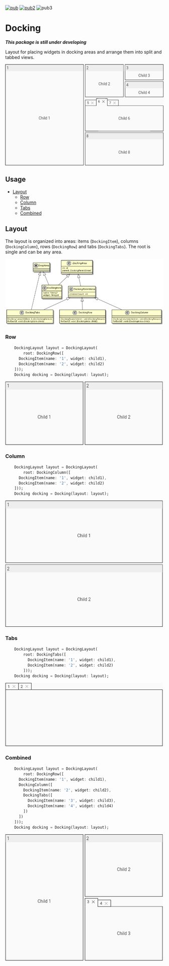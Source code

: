 [![pub](https://img.shields.io/pub/v/docking.svg)](https://pub.dev/packages/docking)  [![pub2](https://img.shields.io/badge/Flutter-%E2%9D%A4-red)](https://flutter.dev/) ![pub3](https://img.shields.io/badge/final%20version-as%20soon%20as%20possible-blue)

# Docking

__*This package is still under developing*__

Layout for placing widgets in docking areas and arrange them into split and tabbed views.

![](https://raw.githubusercontent.com/caduandrade/images/main/docking/docking_v1.png)

## Usage

* [Layout](#layout)
  * [Row](#row)
  * [Column](#column)
  * [Tabs](#tabs)
  * [Combined](#combined)

## Layout

The layout is organized into areas: items (`DockingItem`), columns (`DockingColumn`), rows (`DockingRow`) and tabs (`DockingTabs`).
The root is single and can be any area.

![](https://raw.githubusercontent.com/caduandrade/images/main/docking/docking_layout_uml_v1.png)

### Row

```dart
    DockingLayout layout = DockingLayout(
        root: DockingRow([
      DockingItem(name: '1', widget: child1),
      DockingItem(name: '2', widget: child2)
    ]));
    Docking docking = Docking(layout: layout);
```

![](https://raw.githubusercontent.com/caduandrade/images/main/docking/row_v1.png)

### Column

```dart
    DockingLayout layout = DockingLayout(
        root: DockingColumn([
      DockingItem(name: '1', widget: child1),
      DockingItem(name: '2', widget: child2)
    ]));
    Docking docking = Docking(layout: layout);
```

![](https://raw.githubusercontent.com/caduandrade/images/main/docking/column_v1.png)

### Tabs

```dart
    DockingLayout layout = DockingLayout(
        root: DockingTabs([
          DockingItem(name: '1', widget: child1),
          DockingItem(name: '2', widget: child2)
        ]));
    Docking docking = Docking(layout: layout);
```

![](https://raw.githubusercontent.com/caduandrade/images/main/docking/tabs_v1.png)

### Combined

```dart
    DockingLayout layout = DockingLayout(
        root: DockingRow([
      DockingItem(name: '1', widget: child1),
      DockingColumn([
        DockingItem(name: '2', widget: child2),
        DockingTabs([
          DockingItem(name: '3', widget: child3),
          DockingItem(name: '4', widget: child4)
        ])
      ])
    ]));
    Docking docking = Docking(layout: layout);
```

![](https://raw.githubusercontent.com/caduandrade/images/main/docking/combined_v1.png)